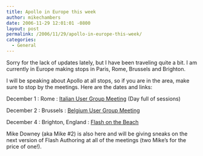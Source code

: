 ```yaml
---
title: Apollo in Europe this week
author: mikechambers
date: 2006-11-29 12:01:01 -0800
layout: post
permalink: /2006/11/29/apollo-in-europe-this-week/
categories:
  - General
---
```



Sorry for the lack of updates lately, but I have been traveling quite a bit. I am currently in Europe making stops in Paris, Rome, Brussels and Brighton.

I will be speaking about Apollo at all stops, so if you are in the area, make sure to stop by the meetings. Here are the dates and links:

December 1 : Rome : [Italian User Group Meeting][1] (Day full of sessions)

December 2 : Brussels : [Belgium User Group Meeting][2]

December 4 : Brighton, England : [Flash on the Beach][3]

Mike Downey (aka Mike #2) is also here and will be giving sneaks on the next version of Flash Authoring at all of the meetings (two Mike&#8217;s for the price of one!).

 [1]: http://www.actionscript.it/showEvent.cfm?id=67
 [2]: http://mmug.be/
 [3]: http://www.flashonthebeach.com/